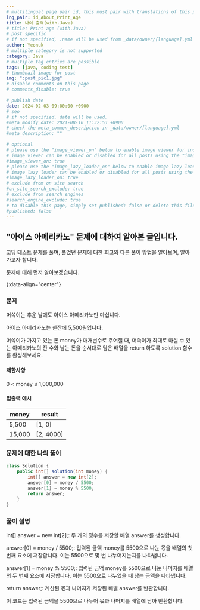 ```yaml
---
# multilingual page pair id, this must pair with translations of this page. (This name must be unique)
lng_pair: id_About_Print_Age
title: 나이 출력(with.Java)
# title: Print age (with.Java)
# post specific
# if not specified, .name will be used from _data/owner/[language].yml
author: Yeonuk
# multiple category is not supported
category: Java
# multiple tag entries are possible
tags: [java, coding test]
# thumbnail image for post
img: ":post_pic1.jpg"
# disable comments on this page
# comments_disable: true

# publish date
date: 2024-02-03 09:00:00 +0900
# seo
# if not specified, date will be used.
#meta_modify_date: 2021-08-10 11:32:53 +0900
# check the meta_common_description in _data/owner/[language].yml
#meta_description: ""

# optional
# please use the "image_viewer_on" below to enable image viewer for individual pages or posts (_posts/ or [language]/_posts folders).
# image viewer can be enabled or disabled for all posts using the "image_viewer_posts: true" setting in _data/conf/main.yml.
#image_viewer_on: true
# please use the "image_lazy_loader_on" below to enable image lazy loader for individual pages or posts (_posts/ or [language]/_posts folders).
# image lazy loader can be enabled or disabled for all posts using the "image_lazy_loader_posts: true" setting in _data/conf/main.yml.
#image_lazy_loader_on: true
# exclude from on site search
#on_site_search_exclude: true
# exclude from search engines
#search_engine_exclude: true
# to disable this page, simply set published: false or delete this file
#published: false
---
```


<!-- outline-start -->

## "아이스 아메리카노" 문제에 대하여 알아본 글입니다.

코딩 테스트 문제를 풀며, 풀었던 문제에 대한 회고와 다른 풀이 방법을 알아보며, 알아가고자 합니다.

문제에 대해 먼저 알아보겠습니다.

{:data-align="center"}

<!-- outline-end -->

### 문제

머쓱이는 추운 날에도 아이스 아메리카노만 마십니다.

아이스 아메리카노는 한잔에 5,500원입니다.

머쓱이가 가지고 있는 돈 money가 매개변수로 주어질 때, 머쓱이가 최대로 마실 수 있는 아메리카노의 잔 수와 남는 돈을 순서대로 담은 배열을 return 하도록 solution 함수를 완성해보세요.

#### 제한사항

0 < money ≤ 1,000,000

#### 입출력 예시

| money  | result    |
| ------ | --------- |
| 5,500  | [1, 0]    |
| 15,000 | [2, 4000] |

<!-- | start_num | end_num | result |
| --------- | ------- | ------ |
| 10        | 3       | 0      | -->

### 문제에 대한 나의 풀이

```java
class Solution {
    public int[] solution(int money) {
        int[] answer = new int[2];
        answer[0] = money / 5500;
        answer[1] = money % 5500;
        return answer;
    }
}
```

### 풀이 설명

int[] answer = new int[2];: 두 개의 정수를 저장할 배열 answer를 생성합니다.

answer[0] = money / 5500;: 입력된 금액 money를 5500으로 나눈 몫을 배열의 첫 번째 요소에 저장합니다. 이는 5500으로 몇 번 나누어지는지를 나타냅니다.

answer[1] = money % 5500;: 입력된 금액 money를 5500으로 나눈 나머지를 배열의 두 번째 요소에 저장합니다. 이는 5500으로 나누었을 때 남는 금액을 나타냅니다.

return answer;: 계산된 몫과 나머지가 저장된 배열 answer를 반환합니다.

이 코드는 입력된 금액을 5500으로 나누어 몫과 나머지를 배열에 담아 반환합니다.

